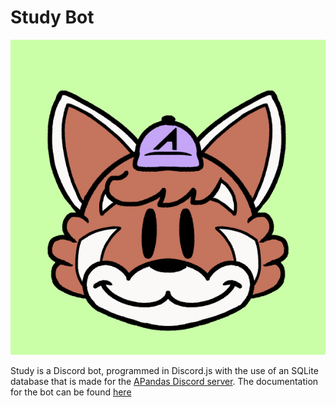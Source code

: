 # Study Bot
![Bot logo](https://raw.githubusercontent.com/yaboiwierdal/study_bot/main/content/bot_logo.png)

Study is a Discord bot, programmed in Discord.js with the use of an SQLite database that is made for the [APandas Discord server](https://discord.gg/aFuBKFRq). The documentation for the bot can be found [here](https://yaboiwierdal.com/study_bot/docs/)
